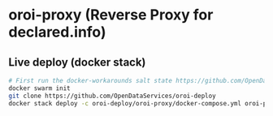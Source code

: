 # oroi-proxy (Reverse Proxy for declared.info)

## Live deploy (docker stack)

``` bash
# First run the docker-workarounds salt state https://github.com/OpenDataServices/opendataservices-deploy/pull/100
docker swarm init
git clone https://github.com/OpenDataServices/oroi-deploy
docker stack deploy -c oroi-deploy/oroi-proxy/docker-compose.yml oroi-proxy
```

